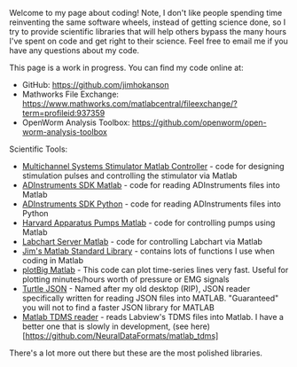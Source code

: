 Welcome to my page about coding! Note, I don't like people spending time reinventing the same software wheels, instead of getting science done, so I try to provide scientific libraries that will help others bypass the many hours I've spent on code and get right to their science. Feel free to email me if you have any questions about my code.

This page is a work in progress. You can find my code online at:
- GitHub: <https://github.com/jimhokanson>
- Mathworks File Exchange: <https://www.mathworks.com/matlabcentral/fileexchange/?term=profileid:937359>
- OpenWorm Analysis Toolbox: <https://github.com/openworm/open-worm-analysis-toolbox>

Scientific Tools:
- [Multichannel Systems Stimulator Matlab Controller](https://github.com/JimHokanson/multichannel_systems_stg_matlab) - code for designing stimulation pulses and controlling the stimulator via Matlab
- [ADInstruments SDK Matlab](https://github.com/JimHokanson/adinstruments_sdk_matlab) - code for reading ADInstruments files into Matlab
- [ADInstruments SDK Python](https://github.com/JimHokanson/adinstruments_sdk_python) - code for reading ADInstruments files into Python
- [Harvard Apparatus Pumps Matlab](https://github.com/JimHokanson/harvard_apparatus_pump_matlab) - code for controlling pumps using Matlab
- [Labchart Server Matlab](https://github.com/JimHokanson/labchart_server_matlab) - code for controlling Labchart via Matlab
- [Jim's Matlab Standard Library](https://github.com/JimHokanson/matlab_standard_library) - contains lots of functions I use when coding in Matlab
- [plotBig Matlab](https://github.com/JimHokanson/plotBig_Matlab) - This code can plot time-series lines very fast. Useful for plotting minutes/hours worth of pressure or EMG signals
- [Turtle JSON](https://github.com/JimHokanson/turtle_json) - Named after my old desktop (RIP), JSON reader specifically written for reading JSON files into MATLAB. "Guaranteed" you will not to find a faster JSON library for MATLAB
- [Matlab TDMS reader](https://github.com/NeuralDataFormats/tdms_matlab_original_version) - reads Labview's TDMS files into Matlab. I have a better one that is slowly in development, (see here)[https://github.com/NeuralDataFormats/matlab_tdms]

There's a lot more out there but these are the most polished libraries.

